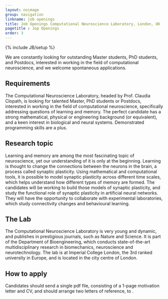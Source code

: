 ```yaml
---
layout: noimage
group: navigation
linkname: job openings
title: Job Openings Computational Neuroscience Laboratory, London, UK
pagetitle : Jop Openings
order: 3 
---
```

{% include JB/setup %}

We are constantly looking for outstanding Master students, PhD students, and Postdocs, interested in working in the field of computational neuroscience, and we welcome
spontaneous applications. 


## Requirements
The Computational Neuroscience Laboratory, headed by Prof. Claudia Clopath, is looking for talented Master, PhD students or Postdocs, interested in working in the field of computational 
neuroscience, specifically addressing questions of learning and memory. <!--The PhD position is fully funded, and will start in the autumn 2013 (date is flexible). -->
The 
perfect candidate has a strong mathematical, physical or engineering background (or equivalent), and a keen interest in biological and neural systems. Demonstrated 
programming skills are a plus. 


## Research topic

Learning and memory are among the most fascinating topic of neuroscience, yet our understanding of it is only at the beginning. 
Learning is thought to change the connections between the neurons in the brain, a process called synaptic plasticity. Using mathematical and computational tools, 
it is possible to model synaptic plasticity across different time scales, which helps understand how different types of memory are formed. The candidates will be 
working to build those models of synaptic plasticity, and study the functional role of synaptic plasticity in artificial neural networks. They will have the opportunity 
to collaborate with experimental laboratories, which study connectivity changes and behavioural learning.
	
	 
## The Lab
The Computational Neuroscience Laboratory is very young and dynamic, and publishes in prestigious journals, 
such as Nature and Science. It is part of the Department of Bioengineering, which conducts state-of-the-art multidisciplinary research in 
biomechanics, neuroscience and neurotechnology. The lab is at Imperial College London, the 3rd ranked university in Europe, and is located in the city centre of London. 
 

   	 
## How to apply
Candidates should send a single pdf file, consisting of a 1-page motivation letter and CV, and should arrange two letters of reference, 
to <SCRIPT TYPE="text/javascript">
                   <!--
                   // protected email script by Joe Maller
                   emailE='gmail.com'
                   emailE=('clopathlab.imperial' + '@' + emailE)
                   document.write('<A href="mailto:' + emailE + '">' + emailE + '</a>')
                   //-->
                 </script>. 
